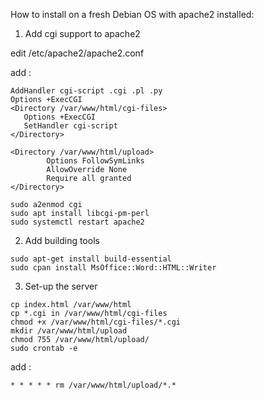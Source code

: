 How to install on a fresh Debian OS with apache2 installed:

1) Add cgi support to apache2

edit /etc/apache2/apache2.conf

add :
``` 
AddHandler cgi-script .cgi .pl .py
Options +ExecCGI
<Directory /var/www/html/cgi-files>
   Options +ExecCGI
   SetHandler cgi-script
</Directory>

<Directory /var/www/html/upload>
        Options FollowSymLinks
        AllowOverride None
        Require all granted
</Directory>
```

```
sudo a2enmod cgi
sudo apt install libcgi-pm-perl
sudo systemctl restart apache2
```

2) Add building tools
```
sudo apt-get install build-essential
sudo cpan install MsOffice::Word::HTML::Writer
```

3) Set-up the server
```
cp index.html /var/www/html
cp *.cgi in /var/www/html/cgi-files
chmod +x /var/www/html/cgi-files/*.cgi
mkdir /var/www/html/upload
chmod 755 /var/www/html/upload/
sudo crontab -e
```
add :  
```
* * * * * rm /var/www/html/upload/*.*
```